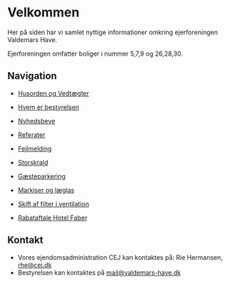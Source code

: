 # Velkommen

Her på siden har vi samlet nyttige informationer omkring ejerforeningen Valdemars Have.

Ejerforeningen omfatter boliger i nummer 5,7,9 og 26,28,30.

## Navigation


* [Husorden og Vedtægter](/husorden)
* [Hvem er bestyrelsen](/bestyrelsen)

* [Nyhedsbeve](/nyhedsbreve)
* [Referater](/referater)

* [Fejlmelding](/vicevaert)
* [Storskrald](/storskrald)

* [Gæsteparkering](/parkering)
* [Markiser og læglas](/markiser)
* [Skift af filter i ventilation](/filter)
* [Rabataftale Hotel Faber](/hotel_faber) 


## Kontakt

* Vores ejendomsadministration CEJ kan kontaktes på: Rie Hermansen, [rhe@cej.dk](mailto:rhe@cej.dk)
* Bestyrelsen kan kontaktes på [mail@valdemars-have.dk](mailto:mail@valdemars-have.dk)